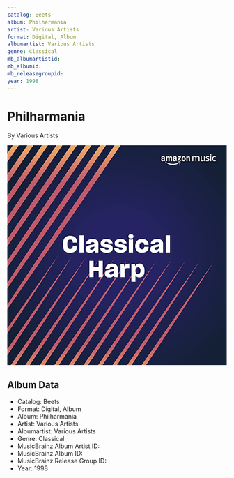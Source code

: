 ```yaml
---
catalog: Beets
album: Philharmania
artist: Various Artists
format: Digital, Album
albumartist: Various Artists
genre: Classical
mb_albumartistid: 
mb_albumid: 
mb_releasegroupid: 
year: 1998
---
```


# Philharmania

By Various Artists

![](../../assets/beetscovers/Various_Artists-Philharmania.jpg)

## Album Data

- Catalog: Beets
- Format: Digital, Album
- Album: Philharmania
- Artist: Various Artists
- Albumartist: Various Artists
- Genre: Classical
- MusicBrainz Album Artist ID: 
- MusicBrainz Album ID: 
- MusicBrainz Release Group ID: 
- Year: 1998

